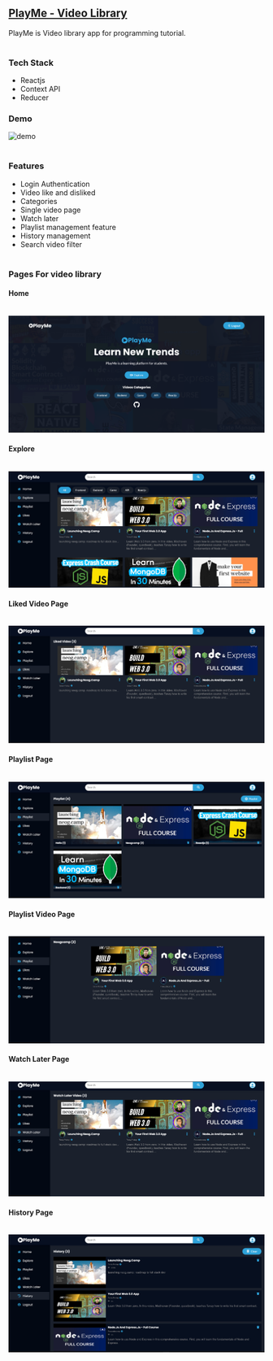 ## [PlayMe - Video Library](https://playme-by-pritam.netlify.app/)

 PlayMe is Video library app for programming tutorial. <br><br>


### Tech Stack
- Reactjs
- Context API
- Reducer

### Demo 

![demo](./src/assets/demo.gif)<br><br>


### Features 

- Login Authentication
- Video like and disliked
- Categories
- Single video page
- Watch later
- Playlist management feature
- History management 
- Search video filter <br><br>

### Pages For video library 

####  Home<br><br>

![home](./src/assets/Home.png)

####  Explore<br><br>

![explore](./src/assets/explore.png)

####  Liked Video Page<br><br>

![liked](./src/assets/likedVideo.png)

####  Playlist Page<br><br>

![playlist](./src/assets/playlist.png)

####  Playlist Video Page <br><br>

![playlist video](./src/assets/playlistVideo.png)

####  Watch Later Page <br><br>

![watchlater](./src/assets/watchLater.png)

#### History Page <br><br>

![history](./src/assets/history.png)
